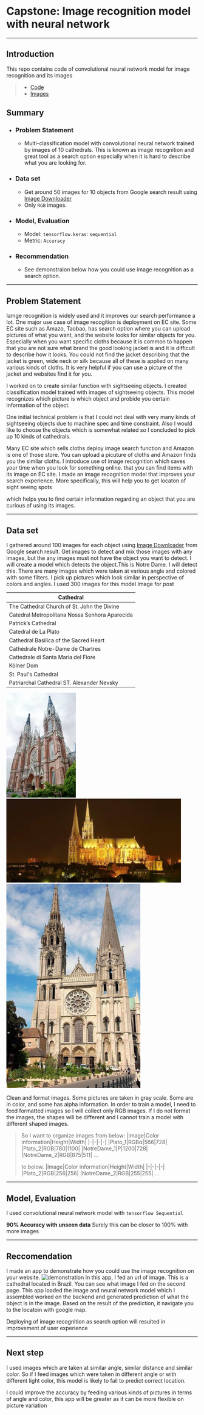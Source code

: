 # Capstone: Image recognition model with neural network
---

## Introduction

This repo contains code of convolutional neural network model for image recognition and its images

> * [Code](https://github.com/noah992/Capstone/blob/master/code/code.ipynb)
> * [Images](https://github.com/noah992/Capstone/tree/master/image)

## Summary

* ### Problem Statement
  * Multi-classification model with convolutional neural network trained by images of 10 cathedrals.
  This is known as image recognition and great tool as a search option especially when it is hard to describe what you are looking for. 
* ### Data set
  * Get around 50 images for 10 objects from Google search result using [Image Downloader](https://chrome.google.com/webstore/detail/image-downloader/cnpniohnfphhjihaiiggeabnkjhpaldj) 
  * Only `RGB` images.
* ### Model, Evaluation
  * Model: `tensorflow.keras`: `sequential`
  * Metric: `Accuracy`
* ### Recommendation
  * See demonstraion below how you could use image recognition as a search option.
---
## Problem Statement

Iamge recognition is widely used and it improves our search performance a lot.
One major use case of image recogition is deployment on EC site. Some EC site such as Amazo, Taobao, has search option where you can upload pictures of what you want,
and the website looks for similar objects for you.
Especially when you want specific cloths because it is common to happen that you are not sure what brand the good looking jacket is and it is difficult to describe how it looks.
You could not find the jacket describing that the jacket is green, wide neck or silk because all of these is applied on many various kinds of cloths.
It is very helpful if you can use a picture of the jacket and websites find it for you.

I worked on to create similar function with sightseeing objects. I created classification model trained with images of sightseeing objects.
This model recognizes which picture is which object and probide you certain information of the object.

One initial technical problem is that I could not deal with very many kinds of sightseeing objects due to machine spec and time constraint.
Also I would like to choose the objects which is somewhat related so I concluded to pick up 10 kinds of cathedrals.

Many EC site which sells cloths deploy image search function and Amazon is one of those store.
You can upload a picuture of cloths and Amazon finds you the similar cloths.
I introduce use of image recognition which saves your time when you look for something online.
that you can find items with its image on EC site.
I made an image recognition model that improves your search experience.
More specifically, this will help you to get locaton of sight seeing spots

which helps you to find certain information regarding an object that you are curious of using its images.


___
## Data set

I gathered around 100 images for each object using [Image Downloader](https://chrome.google.com/webstore/detail/image-downloader/cnpniohnfphhjihaiiggeabnkjhpaldj) from Google search result.
Get images to detect and mix those images with any images, but the any images must not have the object you want to detect. I will create a model which detects the object.This is Notre Dame. I will detect this.
There are many images which were taken at various angle and colored with some filters. I pick up pictures which look similar in perspective of colors and angles. I used 300 images for this model
Image for post


|Cathedral|
|-|
|The Cathedral Church of St. John the Divine|
|Catedral Metropolitana Nossa Senhora Aparecida|
|Patrick’s Cathedral|
|Catedral de La Plato|
|Cathedral Basilica of the Sacred Heart|
|Cathédrale Notre-Dame de Chartres|
|Cattedrale di Santa Maria del Fiore|
|Kölner Dom|
|St. Paul's Cathedral|
|Patriarchal Cathedral ST. Alexander Nevsky|


![Catedral de La Plata_100.jpg](https://github.com/noah992/Capstone/blob/master/image/Catedral%20de%20La%20Plata/Catedral%20de%20La%20Plata_100.jpg?raw=true)
![dd](https://github.com/noah992/Capstone/blob/master/assets/data-collecting-02.JPG?raw=true)
![ee](https://github.com/noah992/Capstone/blob/master/assets/data-collecting-01.JPG?raw=true)

Clean and format images. Some pictures are taken in gray scale. Some are in color, and some has alpha information. In order to train a model, I need to feed formatted images so I will collect only RGB images.
If I do not format the images, the shapes will be different and I cannot train a model with different shaped images.

>So I want to organize images from below:
>|Image|Color information|Height|Width|
>|-|-|-|-|
>|Plato_1|RGBα|566|728|
>|Plato_2|RGB|780|1100|
>|NotreDame_1|P|1200|728|
>|NotreDame_2|RGB|875|511|
>...
>
>to below.
>|Image|Color information|Height|Width|
>|-|-|-|-|
>|Plato_2|RGB|256|256|
>|NotreDame_2|RGB|255|255|
>...

___
## Model, Evaluation

I used convolutional neural network model with `tensorflow Sequential`

**90% Accuracy with unseen data**
Surely this can be closer to 100% with more images
___
## Reccomendation

I made an app to demonstrate how you could use the image recognition on your website.
![demonstration](https://github.com/noah992/Capstone/blob/master/assets/demonstration.gif?raw=true)
In this app, I fed an url of image. This is a cathedral located in Brazil.
You can see what image I fed on the second page.
This app loaded the image and neural network model which I assembled worked on the backend and generated prediction of what the object is in the image.
Based on the result of the prediction, it navigate you to the locatoin with google map.

Deploying of image recognition as search option will resulted in improvement of user experience

---

## Next step

I used images which are taken at similar angle, similar distance and similar color. So if I feed images which were taken in different angle or with different light color, this model is likely to fail to predict correct location.

I could improve the accuracy by feeding various kinds of pictures in terms of angle and color, this app will be greater as it can be more flexible on picture variation
